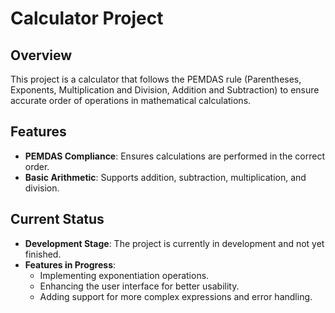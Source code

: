 # Calculator Project

## Overview
This project is a calculator that follows the PEMDAS rule (Parentheses, Exponents, Multiplication and Division, Addition and Subtraction) to ensure accurate order of operations in mathematical calculations.

## Features
- **PEMDAS Compliance**: Ensures calculations are performed in the correct order.
- **Basic Arithmetic**: Supports addition, subtraction, multiplication, and division.

## Current Status
- **Development Stage**: The project is currently in development and not yet finished.
- **Features in Progress**:
  - Implementing exponentiation operations.
  - Enhancing the user interface for better usability.
  - Adding support for more complex expressions and error handling.
